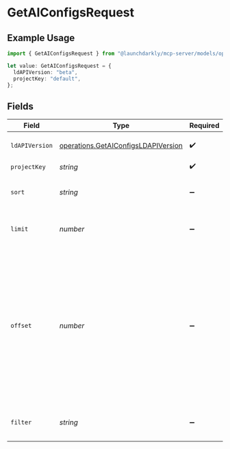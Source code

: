 # GetAIConfigsRequest

## Example Usage

```typescript
import { GetAIConfigsRequest } from "@launchdarkly/mcp-server/models/operations";

let value: GetAIConfigsRequest = {
  ldAPIVersion: "beta",
  projectKey: "default",
};
```

## Fields

| Field                                                                                                                                                                              | Type                                                                                                                                                                               | Required                                                                                                                                                                           | Description                                                                                                                                                                        | Example                                                                                                                                                                            |
| ---------------------------------------------------------------------------------------------------------------------------------------------------------------------------------- | ---------------------------------------------------------------------------------------------------------------------------------------------------------------------------------- | ---------------------------------------------------------------------------------------------------------------------------------------------------------------------------------- | ---------------------------------------------------------------------------------------------------------------------------------------------------------------------------------- | ---------------------------------------------------------------------------------------------------------------------------------------------------------------------------------- |
| `ldAPIVersion`                                                                                                                                                                     | [operations.GetAIConfigsLDAPIVersion](../../models/operations/getaiconfigsldapiversion.md)                                                                                         | :heavy_check_mark:                                                                                                                                                                 | Version of the endpoint.                                                                                                                                                           |                                                                                                                                                                                    |
| `projectKey`                                                                                                                                                                       | *string*                                                                                                                                                                           | :heavy_check_mark:                                                                                                                                                                 | N/A                                                                                                                                                                                | default                                                                                                                                                                            |
| `sort`                                                                                                                                                                             | *string*                                                                                                                                                                           | :heavy_minus_sign:                                                                                                                                                                 | A sort to apply to the list of AI Configs.                                                                                                                                         |                                                                                                                                                                                    |
| `limit`                                                                                                                                                                            | *number*                                                                                                                                                                           | :heavy_minus_sign:                                                                                                                                                                 | The number of AI Configs to return.                                                                                                                                                |                                                                                                                                                                                    |
| `offset`                                                                                                                                                                           | *number*                                                                                                                                                                           | :heavy_minus_sign:                                                                                                                                                                 | Where to start in the list. Use this with pagination. For example, an offset of 10 skips the first ten items and then returns the next items in the list, up to the query `limit`. |                                                                                                                                                                                    |
| `filter`                                                                                                                                                                           | *string*                                                                                                                                                                           | :heavy_minus_sign:                                                                                                                                                                 | A filter to apply to the list of AI Configs.                                                                                                                                       |                                                                                                                                                                                    |